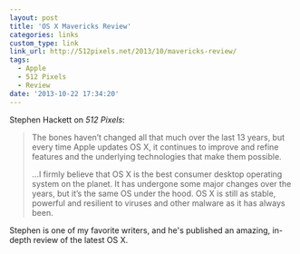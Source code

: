 ```yaml
---
layout: post
title: 'OS X Mavericks Review'
categories: links
custom_type: link
link_url: http://512pixels.net/2013/10/mavericks-review/
tags:
  - Apple
  - 512 Pixels
  - Review
date: '2013-10-22 17:34:20'
---
```

Stephen Hackett on *512 Pixels*:

>The bones haven’t changed all that much over the last 13 years, but every time Apple updates OS X, it continues to improve and refine features and the underlying technologies that make them possible.
>
>…I firmly believe that OS X is the best consumer desktop operating system on the planet. It has undergone some major changes over the years, but it’s the same OS under the hood. OS X is still as stable, powerful and resilient to viruses and other malware as it has always been.

Stephen is one of my favorite writers, and he's published an amazing, in-depth review of the latest OS X. 
